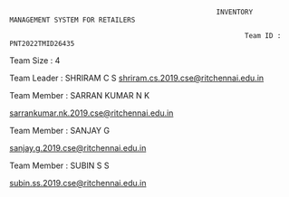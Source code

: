                                                        INVENTORY MANAGEMENT SYSTEM FOR RETAILERS

                                                              Team ID : PNT2022TMID26435
                                                              

Team Size : 4

Team Leader : SHRIRAM C S
 shriram.cs.2019.cse@ritchennai.edu.in

Team Member : SARRAN KUMAR N K

sarrankumar.nk.2019.cse@ritchennai.edu.in

Team Member : SANJAY G

sanjay.g.2019.cse@ritchennai.edu.in

Team Member : SUBIN S S

subin.ss.2019.cse@ritchennai.edu.in
